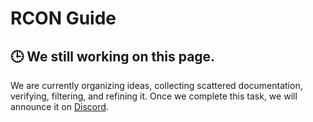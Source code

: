 # RCON Guide

## 🕒 We still working on this page.

We are currently organizing ideas, collecting scattered documentation, verifying, filtering, and refining it. Once we complete this task, we will announce it on [Discord](https://discord.gg/zuX58yRV84).
